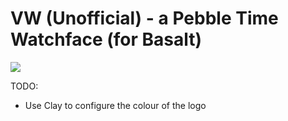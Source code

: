 # VW (Unofficial) - a Pebble Time Watchface (for Basalt)


![](https://pbs.twimg.com/media/CsruGyRVUAAfgdv.jpg)

TODO:
- Use Clay to configure the colour of the logo
